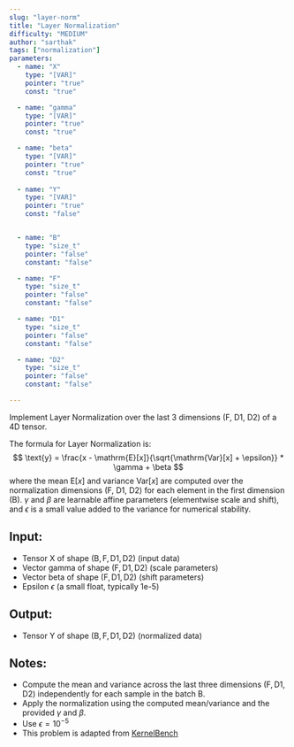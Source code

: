 ```yaml
---
slug: "layer-norm"
title: "Layer Normalization"
difficulty: "MEDIUM"
author: "sarthak"
tags: ["normalization"]
parameters:
  - name: "X"
    type: "[VAR]"
    pointer: "true"
    const: "true"

  - name: "gamma"
    type: "[VAR]"
    pointer: "true"
    const: "true"

  - name: "beta"
    type: "[VAR]"
    pointer: "true"
    const: "true"
  
  - name: "Y"
    type: "[VAR]"
    pointer: "true"
    const: "false"


  - name: "B"
    type: "size_t"
    pointer: "false"
    constant: "false"

  - name: "F"
    type: "size_t"
    pointer: "false"
    constant: "false"

  - name: "D1"
    type: "size_t"
    pointer: "false"
    constant: "false"

  - name: "D2"
    type: "size_t"
    pointer: "false"
    constant: "false"

---
```


Implement Layer Normalization over the last 3 dimensions (F, D1, D2) of a 4D tensor.

The formula for Layer Normalization is:
$$
\text{y} = \frac{x - \mathrm{E}[x]}{\sqrt{\mathrm{Var}[x] + \epsilon}} * \gamma + \beta
$$
where the mean $\mathrm{E}[x]$ and variance $\mathrm{Var}[x]$ are computed over the normalization dimensions (F, D1, D2) for each element in the first dimension (B). $\gamma$ and $\beta$ are learnable affine parameters (elementwise scale and shift), and $\epsilon$ is a small value added to the variance for numerical stability.

## Input:
- Tensor $\text{X}$ of shape $(\text{B}, \text{F}, \text{D1}, \text{D2})$ (input data)
- Vector $\text{gamma}$ of shape $(\text{F}, \text{D1}, \text{D2})$ (scale parameters)
- Vector $\text{beta}$ of shape $(\text{F}, \text{D1}, \text{D2})$ (shift parameters)
- Epsilon $\epsilon$ (a small float, typically 1e-5)

## Output:
- Tensor $\text{Y}$ of shape $(\text{B}, \text{F}, \text{D1}, \text{D2})$ (normalized data)

## Notes:
- Compute the mean and variance across the last three dimensions $(\text{F}, \text{D1}, \text{D2})$ independently for each sample in the batch $\text{B}$.
- Apply the normalization using the computed mean/variance and the provided $\gamma$ and $\beta$.
- Use $\epsilon = 10^{-5}$
- This problem is adapted from [KernelBench](https://github.com/ScalingIntelligence/KernelBench/blob/main/KernelBench/level1/40_LayerNorm.py)